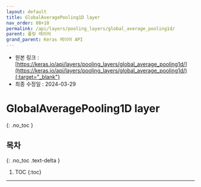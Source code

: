 ```yaml
---
layout: default
title: GlobalAveragePooling1D layer
nav_order: 08+10
permalink: /api/layers/pooling_layers/global_average_pooling1d/
parent: 풀링 레이어
grand_parent: Keras 레이어 API
---
```


* 원본 링크 : [https://keras.io/api/layers/pooling_layers/global_average_pooling1d/](https://keras.io/api/layers/pooling_layers/global_average_pooling1d/){:target="_blank"}
* 최종 수정일 : 2024-03-29

# GlobalAveragePooling1D layer
{: .no_toc }

## 목차
{: .no_toc .text-delta }

1. TOC
{:toc}

---
